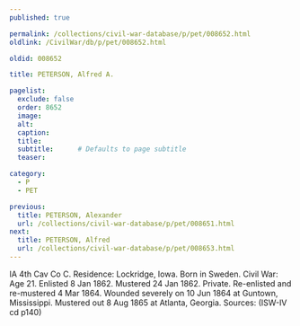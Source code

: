 ```yaml
---
published: true

permalink: /collections/civil-war-database/p/pet/008652.html
oldlink: /CivilWar/db/p/pet/008652.html

oldid: 008652

title: PETERSON, Alfred A.

pagelist:
  exclude: false
  order: 8652
  image: 
  alt:
  caption:
  title:
  subtitle:      # Defaults to page subtitle
  teaser:

category: 
  - P 
  - PET

previous:
  title: PETERSON, Alexander
  url: /collections/civil-war-database/p/pet/008651.html  
next:
  title: PETERSON, Alfred
  url: /collections/civil-war-database/p/pet/008653.html   
---
```

IA 4th Cav Co C. Residence: Lockridge, Iowa. Born in Sweden. Civil War: Age 21. Enlisted 8 Jan 1862. Mustered 24 Jan 1862. Private. Re-enlisted and re-mustered 4 Mar 1864. Wounded severely on 10 Jun 1864 at Guntown, Mississippi. Mustered out 8 Aug 1865 at Atlanta, Georgia. Sources: (ISW-IV cd p140)